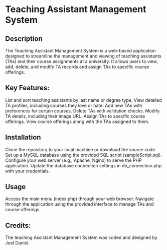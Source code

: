 # Teaching Assistant Management System

## Description
The Teaching Assistant Management System is a web-based application designed to streamline the management and viewing of teaching assistants (TAs) and their course assignments at a university. It allows users to view, add, delete, and modify TA records and assign TAs to specific course offerings.

## Key Features:

List and sort teaching assistants by last name or degree type.
View detailed TA profiles, including courses they love or hate.
Add new TAs with preferences for certain courses.
Delete TAs with validation checks.
Modify TA details, including their image URL.
Assign TAs to specific course offerings.
View course offerings along with the TAs assigned to them.

## Installation
Clone the repository to your local machine or download the source code.
Set up a MySQL database using the provided SQL script (sampleScript.sql).
Configure your web server (e.g., Apache, Nginx) to serve the PHP application.
Update the database connection settings in db_connection.php with your credentials.

## Usage
Access the main menu (index.php) through your web browser.
Navigate through the application using the provided interface to manage TAs and course offerings.

## Credits:
The teaching Assistant Management System was coded and designed by Joel Daniel.

